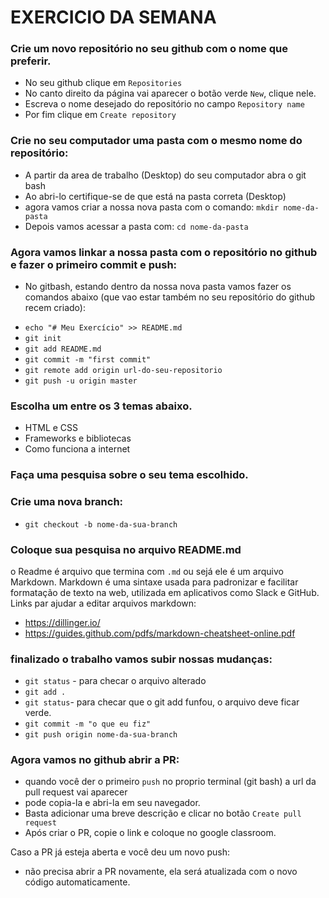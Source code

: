 
# EXERCICIO DA SEMANA 

### Crie um novo repositório no seu github com o nome que preferir.
  - No seu github clique em `Repositories`
  - No canto direito da página vai aparecer o botão verde `New`, clique nele.
  - Escreva o nome desejado do repositório no campo `Repository name`
  - Por fim clique em `Create repository`

### Crie no seu computador uma pasta com o mesmo nome do repositório:
 - A partir da area de trabalho (Desktop) do seu computador abra o git bash
 - Ao abri-lo certifique-se de que está na pasta correta (Desktop)
 - agora vamos criar a nossa nova pasta com o comando: `mkdir nome-da-pasta`
 - Depois vamos acessar a pasta com: `cd nome-da-pasta`

### Agora vamos linkar a nossa pasta com o repositório no github e fazer o primeiro commit e push:
 - No gitbash, estando dentro da nossa nova pasta vamos fazer os comandos abaixo (que vao estar também no seu repositório do github recem criado):

* `echo "# Meu Exercício" >> README.md`
* `git init`
* `git add README.md`
* `git commit -m "first commit"`
* `git remote add origin url-do-seu-repositorio`
* `git push -u origin master`

### Escolha um entre os 3 temas abaixo.

- HTML e CSS
- Frameworks e bibliotecas
- Como funciona a internet

### Faça uma pesquisa sobre o seu tema escolhido.

### Crie uma nova branch:
  - ``git checkout -b nome-da-sua-branch``

### Coloque sua pesquisa no arquivo README.md

o Readme é arquivo que termina com ``.md`` ou sejá ele é um arquivo Markdown.
Markdown é uma sintaxe usada para padronizar e facilitar formatação de texto na web, utilizada em aplicativos como Slack e GitHub.
Links par ajudar a editar arquivos markdown:
- https://dillinger.io/
- https://guides.github.com/pdfs/markdown-cheatsheet-online.pdf

### finalizado o trabalho vamos subir nossas mudanças:
- ``git status`` - para checar o arquivo alterado
- ``git add .``
- ``git status``- para checar que o git add funfou, o arquivo deve ficar verde.
- ``git commit -m "o que eu fiz"``
- ``git push origin nome-da-sua-branch``

### Agora vamos no github abrir a PR:
  - quando você der o primeiro `push` no proprio terminal (git bash) a url da pull request vai aparecer
  - pode copia-la e abri-la em seu navegador.
  - Basta adicionar uma breve descrição e clicar no botão `Create pull request`
  - Após criar o PR, copie o link e coloque no google classroom.

Caso a PR já esteja aberta e você deu um novo push:
  - não precisa abrir a PR novamente, ela será atualizada com o novo código automaticamente.